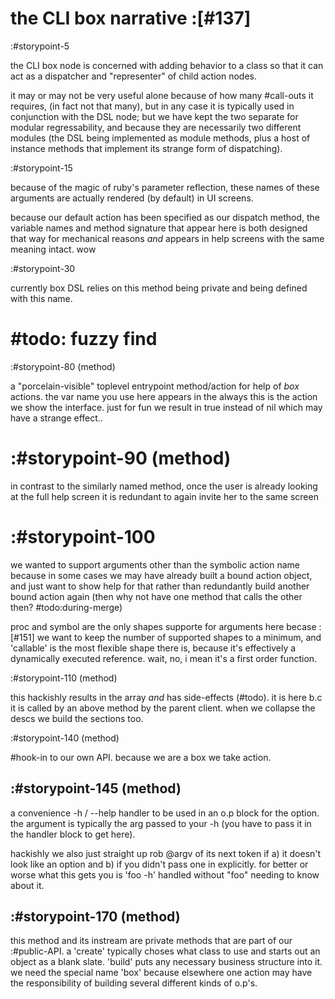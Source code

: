 # the CLI box narrative :[#137]


:#storypoint-5

the CLI box node is concerned with adding behavior to a class so that it can
act as a dispatcher and "representer" of child action nodes.

it may or may not be very useful alone because of how many #call-outs it
requires, (in fact not that many), but in any case it is typically used in
conjunction with the DSL node; but we have kept the two separate for modular
regressability, and because they are necessarily two different modules (the
DSL being implemented as module methods, plus a host of instance methods
that implement its strange form of dispatching).



:#storypoint-15

because of the magic of ruby's parameter reflection, these names of these
arguments are actually rendered (by default) in UI screens.

because our default action has been specified as our dispatch method, the
variable names and method signature that appear here is both designed that
way for mechanical reasons *and* appears in help screens with the same
meaning intact. wow



:#storypoint-30

currently box DSL relies on this method being private and being defined with
this name.
# #todo: fuzzy find



:#storypoint-80 (method)

a "porcelain-visible" toplevel entrypoint method/action for help of *box*
actions. the var name you use here appears in the always this is the action
we show the interface. just for fun we result in true instead of nil which
may have a strange effect..



# :#storypoint-90 (method)

in contrast to the similarly named method, once the user is already looking
at the full help screen it is redundant to again invite her to the same
screen



# :#storypoint-100

we wanted to support arguments other than the symbolic action name because
in some cases we may have already built a bound action object, and just want
to show help for that rather than redundantly build another bound action
again (then why not have one method that calls the other then?  #todo:during-merge)

proc and symbol are the only shapes supporte for arguments here becase :[#151]
we want to keep the number of supported shapes to a minimum, and 'callable'
is the most flexible shape there is, because it's effectively a dynamically
executed reference. wait, no, i mean it's a first order function.




:#storypoint-110 (method)

this hackishly results in the array *and* has side-effects (#todo). it is
here b.c it is called by an above method by the parent client. when we
collapse the descs we build the sections too.



:#storypoint-140 (method)

#hook-in to our own API. because we are a box we take action.



## :#storypoint-145 (method)

a convenience -h / --help handler to be used in an o.p block for the option.
the argument is typically the arg passed to your -h (you have to pass it
in the handler block to get here).

hackishly we also just straight up rob @argv of its next token if a) it
doesn't look like an option and b) if you didn't pass one in explicitly.
for better or worse what this gets you is 'foo -h' handled without "foo"
needing to know about it.



## :#storypoint-170 (method)

this method and its instream are private methods that are part of our
:#public-API. a 'create' typically choses what class to use and starts out
an object as a blank slate. 'build' puts any necessary business structure
into it. we need the special name 'box' because elsewhere one action may
have the responsibility of building several different kinds of o.p's.


